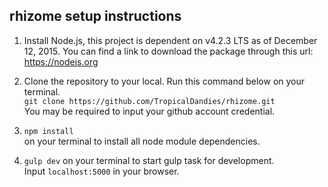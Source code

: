 ## rhizome setup instructions
1. Install Node.js, this project is dependent on v4.2.3 LTS as of December 12, 2015.
You can find a link to download the package through this url:  
https://nodejs.org

2. Clone the repository to your local. Run this command below on your terminal.  
`git clone https://github.com/TropicalDandies/rhizome.git`   
You may be required to input your github account credential.

3. `npm install`  
on your terminal to install all node module dependencies.

4. `gulp dev`
on your terminal to start gulp task for development.  
Input `localhost:5000` in your browser.
